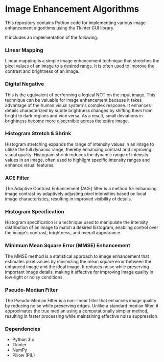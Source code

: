 # Image Enhancement Algorithms
This repository contains Python code for implementing various image enhancement algorithms using the Tkinter GUI library. 

It includes an implementation of the following: 

### Linear Mapping
Linear mapping is a simple image enhancement technique that stretches the pixel values of an image to a desired range. It is often used to improve the contrast and brightness of an image.

### Digital Negative
This is the equivalent of performing a logical NOT on the input image. This technique can be valuable for image enhancement because it takes advantage of the human visual system's complex response. It enhances details characterized by subtle brightness changes by shifting them from bright to dark regions and vice versa. As a result, small deviations in brightness become more discernible across the entire image.

### Histogram Stretch & Shrink
Histogram stretching expands the range of intensity values in an image to utilize the full dynamic range, thereby enhancing contrast and improving visual quality.  Histogram shrink reduces the dynamic range of intensity values in an image, often used to highlight specific intensity ranges and enhance visual features.

### ACE Filter
The Adaptive Contrast Enhancement (ACE) filter is a method for enhancing image contrast by adaptively adjusting pixel intensities based on local image characteristics, resulting in improved visibility of details.

### Histogram Specification
Histogram specification is a technique used to manipulate the intensity distribution of an image to match a desired histogram, enabling control over the image's contrast, brightness, and overall appearance.

### Minimum Mean Square Error (MMSE) Enhancement
The MMSE method is a statistical approach to image enhancement that estimates pixel values by minimizing the mean square error between the enhanced image and the ideal image. It reduces noise while preserving important image details, making it effective for improving image quality in low-light or noisy conditions.

### Pseudo-Median Filter
The Pseudo-Median Filter is a non-linear filter that enhances image quality by reducing noise while preserving edges. Unlike a standard median filter, it approximates the true median using a computationally simpler method, resulting in faster processing while maintaining effective noise suppression.

### Dependencies
- Python 3.x
- Tkinter
- NumPy
- Pillow (PIL)
